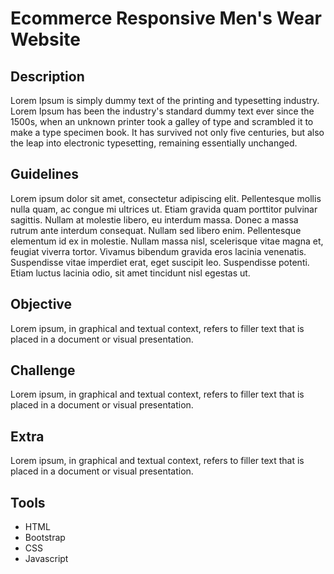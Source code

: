 # Ecommerce Responsive Men's Wear Website



## Description

Lorem Ipsum is simply dummy text of the printing and typesetting industry. Lorem Ipsum has been the industry's standard dummy text ever since the 1500s, when an unknown printer took a galley of type and scrambled it to make a type specimen book. It has survived not only five centuries, but also the leap into electronic typesetting, remaining essentially unchanged.


## Guidelines

Lorem ipsum dolor sit amet, consectetur adipiscing elit. Pellentesque mollis nulla quam, ac congue mi ultrices ut. Etiam gravida quam porttitor pulvinar sagittis. Nullam at molestie libero, eu interdum massa. Donec a massa rutrum ante interdum consequat. Nullam sed libero enim. Pellentesque elementum id ex in molestie. Nullam massa nisl, scelerisque vitae magna et, feugiat viverra tortor. Vivamus bibendum gravida eros lacinia venenatis. Suspendisse vitae imperdiet erat, eget suscipit leo. Suspendisse potenti. Etiam luctus lacinia odio, sit amet tincidunt nisl egestas ut.


## Objective

Lorem ipsum, in graphical and textual context, refers to filler text that is placed in a document or visual presentation.

## Challenge

Lorem ipsum, in graphical and textual context, refers to filler text that is placed in a document or visual presentation.


## Extra

Lorem ipsum, in graphical and textual context, refers to filler text that is placed in a document or visual presentation.

## Tools

* HTML
* Bootstrap
* CSS
* Javascript